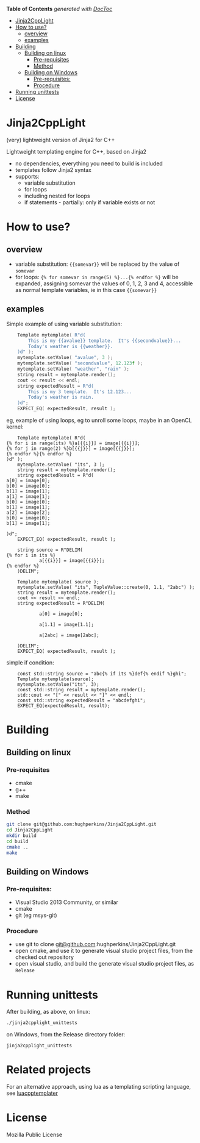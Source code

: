 <!-- START doctoc generated TOC please keep comment here to allow auto update -->
<!-- DON'T EDIT THIS SECTION, INSTEAD RE-RUN doctoc TO UPDATE -->
**Table of Contents**  *generated with [DocToc](https://github.com/thlorenz/doctoc)*

- [Jinja2CppLight](#jinja2cpplight)
- [How to use?](#how-to-use)
  - [overview](#overview)
  - [examples](#examples)
- [Building](#building)
  - [Building on linux](#building-on-linux)
    - [Pre-requisites](#pre-requisites)
    - [Method](#method)
  - [Building on Windows](#building-on-windows)
    - [Pre-requisites:](#pre-requisites)
    - [Procedure](#procedure)
- [Running unittests](#running-unittests)
- [License](#license)

<!-- END doctoc generated TOC please keep comment here to allow auto update -->

# Jinja2CppLight
(very) lightweight version of Jinja2 for C++

Lightweight templating engine for C++, based on Jinja2
* no dependencies, everything you need to build is included
* templates follow Jinja2 syntax
* supports:
  * variable substitution
  * for loops
  * including nested for loops
  * if statements - partially: only if variable exists or not

# How to use?

## overview

* variable substitution: `{{somevar}}` will be replaced by the value of `somevar`
* for loops: `{% for somevar in range(5) %}...{% endfor %}` will be expanded, assigning somevar the values of 
0, 1, 2, 3 and 4, accessible as normal template variables, ie in this case `{{somevar}}`

## examples

Simple example of using variable substitution:
```c++
    Template mytemplate( R"d(
        This is my {{avalue}} template.  It's {{secondvalue}}...
        Today's weather is {{weather}}.
    )d" );
    mytemplate.setValue( "avalue", 3 );
    mytemplate.setValue( "secondvalue", 12.123f );
    mytemplate.setValue( "weather", "rain" );
    string result = mytemplate.render();
    cout << result << endl;
    string expectedResult = R"d(
        This is my 3 template.  It's 12.123...
        Today's weather is rain.
    )d";
    EXPECT_EQ( expectedResult, result );
```

eg, example of using loops, eg to unroll some loops, maybe in an OpenCL kernel:
```
    Template mytemplate( R"d(
{% for i in range(its) %}a[{{i}}] = image[{{i}}];
{% for j in range(2) %}b[{{j}}] = image[{{j}}];
{% endfor %}{% endfor %}
)d" );
    mytemplate.setValue( "its", 3 );
    string result = mytemplate.render();
    string expectedResult = R"d(
a[0] = image[0];
b[0] = image[0];
b[1] = image[1];
a[1] = image[1];
b[0] = image[0];
b[1] = image[1];
a[2] = image[2];
b[0] = image[0];
b[1] = image[1];

)d";
    EXPECT_EQ( expectedResult, result );
```
```
    string source = R"DELIM(
{% for i in its %}
            a[{{i}}] = image[{{i}}];
{% endfor %}
    )DELIM";

    Template mytemplate( source );
    mytemplate.setValue( "its", TupleValue::create(0, 1.1, "2abc") );
    string result = mytemplate.render();
    cout << result << endl;
    string expectedResult = R"DELIM(

            a[0] = image[0];

            a[1.1] = image[1.1];

            a[2abc] = image[2abc];

    )DELIM";
    EXPECT_EQ( expectedResult, result );
````

simple if condition:
```
    const std::string source = "abc{% if its %}def{% endif %}ghi";
    Template mytemplate(source);
    mytemplate.setValue("its", 3);
    const std::string result = mytemplate.render();
    std::cout << "[" << result << "]" << endl;
    const std::string expectedResult = "abcdefghi";
    EXPECT_EQ(expectedResult, result);
```

# Building

## Building on linux

### Pre-requisites

* cmake
* g++
* make

### Method

```bash
git clone git@github.com:hughperkins/Jinja2CppLight.git
cd Jinja2CppLight
mkdir build
cd build
cmake ..
make
```

## Building on Windows

### Pre-requisites:

* Visual Studio 2013 Community, or similar
* cmake
* git (eg msys-git)

### Procedure

* use git to clone git@github.com:hughperkins/Jinja2CppLight.git
* open cmake, and use it to generate visual studio project files, from the checked out repository
* open visual studio, and build the generate visual studio project files, as `Release`

# Running unittests

After building, as above, on linux:
```bash
./jinja2cpplight_unittests
```
on Windows, from the Release directory folder:
```
jinja2cpplight_unittests
```

# Related projects

For an alternative approach, using lua as a templating scripting language, see [luacpptemplater](https://github.com/hughperkins/luacpptemplater)

# License

Mozilla Public License

